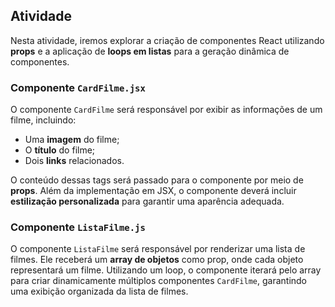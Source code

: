 ## Atividade 
Nesta atividade, iremos explorar a criação de componentes React utilizando **props** e a aplicação de **loops em listas** para a geração dinâmica de componentes.

### Componente `CardFilme.jsx`
O componente `CardFilme` será responsável por exibir as informações de um filme, incluindo: 
- Uma **imagem** do filme;
- O **título** do filme;
- Dois **links** relacionados.

O conteúdo dessas tags será passado para o componente por meio de **props**. Além da implementação em JSX, o componente deverá incluir **estilização personalizada** para garantir uma aparência adequada.

### Componente `ListaFilme.js`
O componente `ListaFilme` será responsável por renderizar uma lista de filmes. Ele receberá um **array de objetos** como prop, onde cada objeto representará um filme. Utilizando um loop, o componente iterará pelo array para criar dinamicamente múltiplos componentes `CardFilme`, garantindo uma exibição organizada da lista de filmes.
